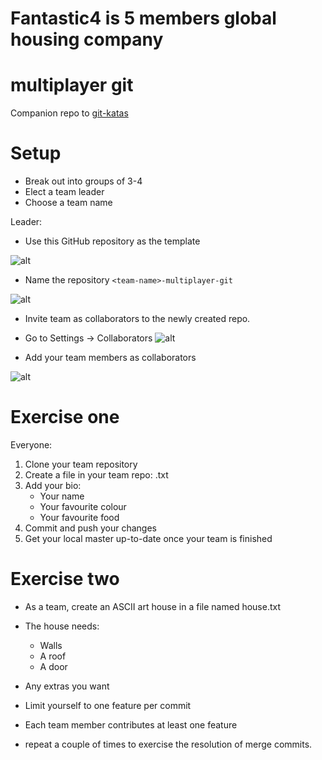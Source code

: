 # Fantastic4 is 5 members global housing company 
# multiplayer git
Companion repo to [git-katas](ttps://github.com/eficode-academy/git-katas)

# Setup
* Break out into groups of 3-4
* Elect a team leader
* Choose a team name

Leader:
* Use this GitHub repository as the template

![alt](img/use-template.png)

* Name the repository `<team-name>-multiplayer-git`

![alt](img/create-repo.png)

* Invite team as collaborators to the newly created repo.
* Go to Settings -> Collaborators
![alt](img/settings.png)

* Add your team members as collaborators

![alt](img/collaborators.png)


# Exercise one

Everyone:
1. Clone your team repository
1. Create a file in your team repo:
	<my-name>.txt
1. Add your bio:
	* Your name
	* Your favourite colour
	* Your favourite food
1. Commit and push your changes
1. Get your local master up-to-date once your team is finished

# Exercise two

* As a team, create an ASCII art house in a file named house.txt
* The house needs:
  * Walls
  * A roof
  * A door
* Any extras you want
* Limit yourself to one feature per commit
* Each team member contributes at least one feature
  
* repeat a couple of times to exercise the resolution of merge commits.
